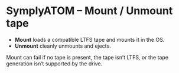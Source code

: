 # SymplyATOM – Mount / Unmount tape

- **Mount** loads a compatible LTFS tape and mounts it in the OS.
- **Unmount** cleanly unmounts and ejects.

Mount can fail if no tape is present, the tape isn’t LTFS, or the tape generation isn’t supported by the drive.
